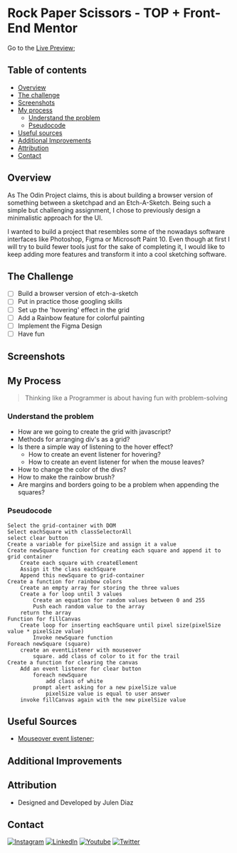 # Rock Paper Scissors - TOP + Front-End Mentor

<!-- ![Frame 1portadagithub](https://user-images.githubusercontent.com/66780327/115557714-475ba980-a2b2-11eb-870c-5dd59aa5517f.png) -->

Go to the [Live Preview](#);

## Table of contents

- [Overview](#overview)
- [The challenge](#the-challenge)
- [Screenshots](#screenshots)
- [My process](#my-process)
  - [Understand the problem](#understand-the-problem)
  - [Pseudocode](#pseudocode)
- [Useful sources](#useful-sources)
- [Additional Improvements](#additional-improvements)
- [Attribution](#attribution)
- [Contact](#contact)

## Overview

As The Odin Project claims, this is about building a browser version of something between a sketchpad and an Etch-A-Sketch. Being such a simple but challenging assignment, I chose to previously design a minimalistic approach for the UI.

I wanted to build a project that resembles some of the nowadays software interfaces like Photoshop, Figma or Microsoft Paint 10. Even though at first I will try to build fewer tools just for the sake of completing it, I would like to keep adding more features and transform it into a cool sketching software.

## The Challenge

- [ ] Build a browser version of etch-a-sketch
- [ ] Put in practice those googling skills
- [ ] Set up the 'hovering' effect in the grid
- [ ] Add a Rainbow feature for colorful painting
- [ ] Implement the Figma Design
- [ ] Have fun

## Screenshots

## My Process

> Thinking like a Programmer is about having fun with problem-solving

### Understand the problem

- How are we going to create the grid with javascript?
- Methods for arranging div's as a grid?
- Is there a simple way of listening to the hover effect?
  - How to create an event listener for hovering?
  - How to create an event listener for when the mouse leaves?
- How to change the color of the divs?
- How to make the rainbow brush?
- Are margins and borders going to be a problem when appending the squares?

### Pseudocode

```
Select the grid-container with DOM
Select eachSquare with classSelectorAll
select clear button
Create a variable for pixelSize and assign it a value
Create newSquare function for creating each square and append it to grid container
    Create each square with createElement
    Assign it the class eachSquare
    Append this newSquare to grid-container
Create a function for rainbow colors
    Create an empty array for storing the three values
    Create a for loop until 3 values
        Create an equation for random values between 0 and 255
        Push each random value to the array
    return the array
Function for fillCanvas
    Create loop for inserting eachSquare until pixel size(pixelSize value * pixelSize value)
        Invoke newSquare function
Foreach newSquare (square)
    create an eventListener with mouseover
        square. add class of color to it for the trail
Create a function for clearing the canvas
    Add an event listener for clear button
        foreach newSquare
            add class of white
        prompt alert asking for a new pixelSize value
            pixelSize value is equal to user answer
    invoke fillCanvas again with the new pixelSize value
```

## Useful Sources

- [Mouseover event listener](https://developer.mozilla.org/en-US/docs/Web/API/Element/mouseover_event);

## Additional Improvements

## Attribution

- Designed and Developed by Julen Diaz

## Contact

[<img alt="Instagram" src="https://img.shields.io/badge/julen.dev%20-%23E4405F.svg?&style=for-the-badge&logo=Instagram&logoColor=white"/>](https://www.instagram.com/julen.dev/)
[<img alt="LinkedIn" src="https://img.shields.io/badge/linkedin%20-%230077B5.svg?&style=for-the-badge&logo=linkedin&logoColor=white"/>](https://www.linkedin.com/in/julenfront/)
[<img alt="Youtube" src="https://img.shields.io/badge/julendev%20-%23FF0000.svg?&style=for-the-badge&logo=YouTube&logoColor=white"/>](https://www.youtube.com/channel/UCUoloquxVnnNLFTD8RwthIQ)
[<img alt="Twitter" src="https://img.shields.io/badge/@julendev%20-%231DA1F2.svg?&style=for-the-badge&logo=Twitter&logoColor=white"/>](https://twitter.com/julendev)
